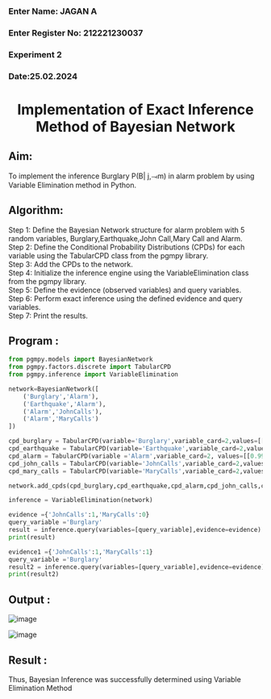 <H3>Enter Name: JAGAN A</H3>
<H3>Enter Register No: 212221230037</H3>
<H3>Experiment 2</H3>
<H3>Date:25.02.2024 </H3>
<h1 align =center>Implementation of Exact Inference Method of Bayesian Network</h1>

## Aim:
  To implement the inference Burglary P(B| j,⥗m) in alarm problem by using Variable Elimination method in Python.

## Algorithm:
  Step 1: Define the Bayesian Network structure for alarm problem with 5 random variables, Burglary,Earthquake,John Call,Mary Call and Alarm.<br>
  Step 2: Define the Conditional Probability Distributions (CPDs) for each variable using the TabularCPD class from the pgmpy library.<br>
  Step 3: Add the CPDs to the network.<br>
  Step 4: Initialize the inference engine using the VariableElimination class from the pgmpy library.<br>
  Step 5: Define the evidence (observed variables) and query variables.<br>
  Step 6: Perform exact inference using the defined evidence and query variables.<br>
  Step 7: Print the results.<br>

## Program :
```python
from pgmpy.models import BayesianNetwork
from pgmpy.factors.discrete import TabularCPD
from pgmpy.inference import VariableElimination
```
```python
network=BayesianNetwork([
    ('Burglary','Alarm'),
    ('Earthquake','Alarm'),
    ('Alarm','JohnCalls'),
    ('Alarm','MaryCalls')
])
```
```python
cpd_burglary = TabularCPD(variable='Burglary',variable_card=2,values=[[0.999],[0.001]])
cpd_earthquake = TabularCPD(variable='Earthquake',variable_card=2,values=[[0.998],[0.002]])
cpd_alarm = TabularCPD(variable ='Alarm',variable_card=2, values=[[0.999, 0.71, 0.06, 0.05],[0.001, 0.29, 0.94, 0.95]],evidence=['Burglary','Earthquake'],evidence_card=[2,2])
cpd_john_calls = TabularCPD(variable='JohnCalls',variable_card=2,values=[[0.95,0.1],[0.05,0.9]],evidence=['Alarm'],evidence_card=[2])
cpd_mary_calls = TabularCPD(variable='MaryCalls',variable_card=2,values=[[0.99,0.3],[0.01,0.7]],evidence=['Alarm'],evidence_card=[2])

```
```python
network.add_cpds(cpd_burglary,cpd_earthquake,cpd_alarm,cpd_john_calls,cpd_mary_calls)

inference = VariableElimination(network)
```
```python
evidence ={'JohnCalls':1,'MaryCalls':0}
query_variable ='Burglary'
result = inference.query(variables=[query_variable],evidence=evidence)
print(result)
```
```python
evidence1 ={'JohnCalls':1,'MaryCalls':1}
query_variable ='Burglary'
result2 = inference.query(variables=[query_variable],evidence=evidence)
print(result2)
```
## Output :

![image](https://github.com/JoyceBeulah/Ex2---AAI/assets/118343698/95a26312-a25d-435a-8217-2c47f5ac2c21)

![image](https://github.com/JoyceBeulah/Ex2---AAI/assets/118343698/f1d60d8f-bda2-4082-9fcb-594eecd08ef9)

## Result :
Thus, Bayesian Inference was successfully determined using Variable Elimination Method

